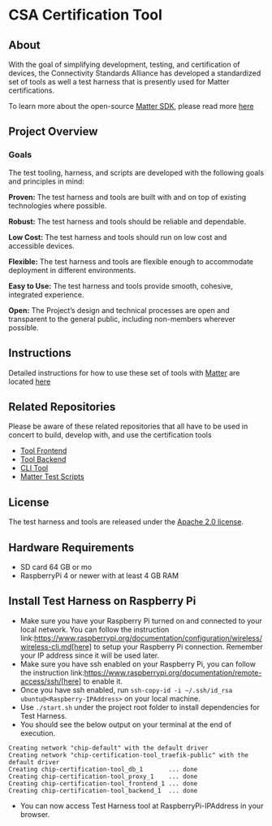 <!--
 *
 * Copyright (c) 2023 Project CHIP Authors
 *
 * Licensed under the Apache License, Version 2.0 (the "License");
 * you may not use this file except in compliance with the License.
 * You may obtain a copy of the License at
 *
 * http://www.apache.org/licenses/LICENSE-2.0
 *
 * Unless required by applicable law or agreed to in writing, software
 * distributed under the License is distributed on an "AS IS" BASIS,
 * WITHOUT WARRANTIES OR CONDITIONS OF ANY KIND, either express or implied.
 * See the License for the specific language governing permissions and
 * limitations under the License.
-->

# CSA Certification Tool

## About

With the goal of simplifying development, testing, and certification of devices, the Connectivity Standards Alliance has developed a standardized set of tools as well a test harness that is presently used for Matter certifications.

To learn more about the open-source [Matter SDK](https://github.com/project-chip/connectedhomeip), please read more [here](https://github.com/project-chip/connectedhomeip)

## Project Overview

### Goals

The test tooling, harness, and scripts are developed with the following goals and principles in mind:

**Proven:** The test harness and tools are built with and on top of existing technologies where possible.

**Robust:** The test harness and tools should be reliable and dependable.

**Low Cost:** The test harness and tools should run on low cost and accessible devices.

**Flexible:** The test harness and tools are flexible enough to accommodate deployment in different environments.

**Easy to Use:** The test harness and tools provide smooth, cohesive, integrated experience.

**Open:** The Project’s design and technical processes are open and transparent
to the general public, including non-members wherever possible.

## Instructions

Detailed instructions for how to use these set of tools with [Matter](https://github.com/project-chip/connectedhomeip) are located [here](./docs/Matter_TH_User_Guide/Matter_TH_User_Guide.adoc)

## Related Repositories

Please be aware of these related repositories that all have to be used in concert to build, develop with, and use the certification tools

-   [Tool Frontend](https://github.com/project-chip/certification-tool-frontend)
-   [Tool Backend](https://github.com/project-chip/certification-tool-backend)
-   [CLI Tool ](https://github.com/project-chip/certification-tool-cli)
-   [Matter Test Scripts](https://github.com/project-chip/matter-test-scripts)

## License

The test harness and tools are released under the [Apache 2.0 license](./LICENSE).

## Hardware Requirements

-   SD card 64 GB or mo
-   RaspberryPi 4 or newer with at least 4 GB RAM

## Install Test Harness on Raspberry Pi

-   Make sure you have your Raspberry Pi turned on and connected to your local network. You can follow the instruction link:https://www.raspberrypi.org/documentation/configuration/wireless/wireless-cli.md[here] to setup your Raspberry Pi connection. Remember your IP address since it will be used later.
-   Make sure you have ssh enabled on your Raspberry Pi, you can follow the instruction link:https://www.raspberrypi.org/documentation/remote-access/ssh/[here] to enable it.
-   Once you have ssh enabled, run `ssh-copy-id -i ~/.ssh/id_rsa ubuntu@<Raspberry-IPAddress>` on your local machine.
-   Use `./start.sh` under the project root folder to install dependencies for Test Harness.
-   You should see the below output on your terminal at the end of execution.

```
Creating network "chip-default" with the default driver
Creating network "chip-certification-tool_traefik-public" with the default driver
Creating chip-certification-tool_db_1       ... done
Creating chip-certification-tool_proxy_1    ... done
Creating chip-certification-tool_frontend_1 ... done
Creating chip-certification-tool_backend_1  ... done
```

-   You can now access Test Harness tool at RaspberryPi-IPAddress in your browser.
